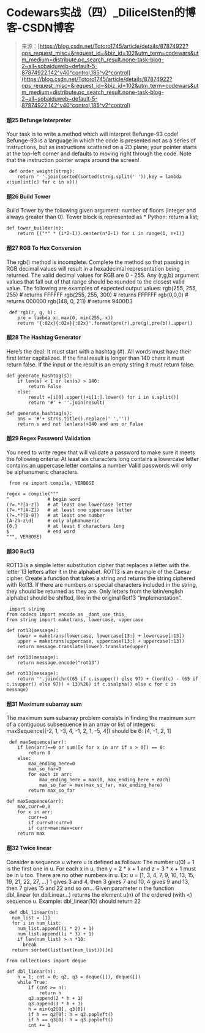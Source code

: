 <!--yml
category: codewars
date: 2022-08-13 11:31:16
-->

# Codewars实战（四）_DilicelSten的博客-CSDN博客

> 来源：[https://blog.csdn.net/Totoro1745/article/details/87874922?ops_request_misc=&request_id=&biz_id=102&utm_term=codewars&utm_medium=distribute.pc_search_result.none-task-blog-2~all~sobaiduweb~default-5-87874922.142^v40^control,185^v2^control](https://blog.csdn.net/Totoro1745/article/details/87874922?ops_request_misc=&request_id=&biz_id=102&utm_term=codewars&utm_medium=distribute.pc_search_result.none-task-blog-2~all~sobaiduweb~default-5-87874922.142^v40^control,185^v2^control)

#### 题25 Befunge Interpreter

Your task is to write a method which will interpret Befunge-93 code! Befunge-93 is a language in which the code is presented not as a series of instructions, but as instructions scattered on a 2D plane; your pointer starts at the top-left corner and defaults to moving right through the code. Note that the instruction pointer wraps around the screen!

```
 def order_weight(strng):
    return ' '.join(sorted(sorted(strng.split(' ')),key = lambda x:sum(int(c) for c in x))) 
```

#### 题26 Build Tower

Build Tower by the following given argument:
number of floors (integer and always greater than 0).
Tower block is represented as *
Python: return a list;

```
def tower_builder(n):
    return [("*" * (i*2-1)).center(n*2-1) for i in range(1, n+1)] 
```

#### 题27 RGB To Hex Conversion

The rgb() method is incomplete. Complete the method so that passing in RGB decimal values will result in a hexadecimal representation being returned. The valid decimal values for RGB are 0 - 255\. Any (r,g,b) argument values that fall out of that range should be rounded to the closest valid value.
The following are examples of expected output values:
rgb(255, 255, 255) # returns FFFFFF
rgb(255, 255, 300) # returns FFFFFF
rgb(0,0,0) # returns 000000
rgb(148, 0, 211) # returns 9400D3

```
 def rgb(r, g, b):
    pre = lambda x: max(0, min(255, x)) 
    return '{:02x}{:02x}{:02x}'.format(pre(r),pre(g),pre(b)).upper() 
```

#### 题28 The Hashtag Generator

Here’s the deal:
It must start with a hashtag (#).
All words must have their first letter capitalized.
If the final result is longer than 140 chars it must return false.
If the input or the result is an empty string it must return false.

```
def generate_hashtag(s):
    if len(s) < 1 or len(s) > 140:
        return False
    else:
        result =[i[0].upper()+i[1:].lower() for i in s.split()]
        return '#' + ''.join(result)

def generate_hashtag(s):
    ans = '#'+ str(s.title().replace(' ',''))
    return s and not len(ans)>140 and ans or False 
```

#### 题29 Regex Password Validation

You need to write regex that will validate a password to make sure it meets the following criteria:
At least six characters long
contains a lowercase letter
contains an uppercase letter
contains a number
Valid passwords will only be alphanumeric characters.

```
 from re import compile, VERBOSE

regex = compile("""
^              # begin word
(?=.*?[a-z])   # at least one lowercase letter
(?=.*?[A-Z])   # at least one uppercase letter
(?=.*?[0-9])   # at least one number
[A-Za-z\d]     # only alphanumeric
{6,}           # at least 6 characters long
$              # end word
""", VERBOSE) 
```

#### 题30 Rot13

ROT13 is a simple letter substitution cipher that replaces a letter with the letter 13 letters after it in the alphabet. ROT13 is an example of the Caesar cipher.
Create a function that takes a string and returns the string ciphered with Rot13\. If there are numbers or special characters included in the string, they should be returned as they are. Only letters from the latin/english alphabet should be shifted, like in the original Rot13 “implementation”.

```
 import string
from codecs import encode as _dont_use_this_
from string import maketrans, lowercase, uppercase

def rot13(message):
    lower = maketrans(lowercase, lowercase[13:] + lowercase[:13])
    upper = maketrans(uppercase, uppercase[13:] + uppercase[:13])
    return message.translate(lower).translate(upper)

def rot13(message):
    return message.encode("rot13")

def rot13(message):
    return ''.join(chr((65 if c.isupper() else 97) + ((ord(c) - (65 if c.isupper() else 97)) + 13)%26) if c.isalpha() else c for c in message) 
```

#### 题31 Maximum subarray sum

The maximum sum subarray problem consists in finding the maximum sum of a contiguous subsequence in an array or list of integers:
maxSequence([-2, 1, -3, 4, -1, 2, 1, -5, 4])
should be 6: [4, -1, 2, 1]

```
 def maxSequence(arr):
    if len(arr)==0 or sum([x for x in arr if x > 0]) == 0:
        return 0
    else:
        max_ending_here=0
        max_so_far=0
        for each in arr:
            max_ending_here = max(0, max_ending_here + each)
            max_so_far = max(max_so_far, max_ending_here)
        return max_so_far

def maxSequence(arr):
    max,curr=0,0
    for x in arr:
        curr+=x
        if curr<0:curr=0
        if curr>max:max=curr
    return max 
```

#### 题32 Twice linear

Consider a sequence u where u is defined as follows:
The number u(0) = 1 is the first one in u.
For each x in u, then y = 2 * x + 1 and z = 3 * x + 1 must be in u too.
There are no other numbers in u.
Ex: u = [1, 3, 4, 7, 9, 10, 13, 15, 19, 21, 22, 27, …]
1 gives 3 and 4, then 3 gives 7 and 10, 4 gives 9 and 13, then 7 gives 15 and 22 and so on…
Given parameter n the function dbl_linear (or dblLinear…) returns the element u(n) of the ordered (with <) sequence u.
Example:
dbl_linear(10) should return 22

```
 def dbl_linear(n):
  num_list = [1]
  for i in num_list:
    num_list.append((i * 2) + 1)
    num_list.append((i * 3) + 1)
    if len(num_list) > n *10:
      break
  return sorted(list(set(num_list)))[n]

from collections import deque

def dbl_linear(n):
    h = 1; cnt = 0; q2, q3 = deque([]), deque([])
    while True:
        if (cnt >= n):
            return h
        q2.append(2 * h + 1)
        q3.append(3 * h + 1)
        h = min(q2[0], q3[0])
        if h == q2[0]: h = q2.popleft()
        if h == q3[0]: h = q3.popleft()
        cnt += 1 
```